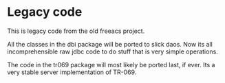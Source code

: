 # Legacy code

This is legacy code from the old freeacs project. 

All the classes in the dbi package will be ported to slick daos. Now its all incomprehensible raw jdbc code to do stuff that is very simple operations. 

The code in the tr069 package will most likely be ported last, if ever. Its a very stable server implementation of TR-069.
